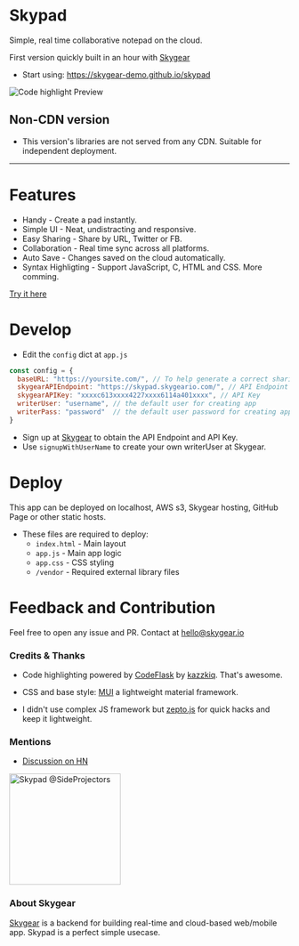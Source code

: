 # Skypad

Simple, real time collaborative notepad on the cloud. 

First version quickly built in an hour with [Skygear](https://skygear.io)

* Start using: https://skygear-demo.github.io/skypad

![Code highlight Preview](https://user-images.githubusercontent.com/1916493/28747571-e14a8030-74d4-11e7-8c48-6f2edc1abc0c.gif)

## Non-CDN version
* This version's libraries are not served from any CDN. Suitable for independent deployment.

---

# Features

* Handy - Create a pad instantly.
* Simple UI - Neat, undistracting and responsive.
* Easy Sharing -  Share by URL, Twitter or FB.
* Collaboration - Real time sync across all platforms.
* Auto Save - Changes saved on the cloud automatically.
* Syntax Highligting - Support JavaScript, C, HTML and CSS. More comming.

[Try it here](https://skygear-demo.github.io/skypad)

# Develop

* Edit the `config` dict at `app.js`

```javascript
const config = {
  baseURL: "https://yoursite.com/", // To help generate a correct sharing URL
  skygearAPIEndpoint: "https://skypad.skygeario.com/", // API Endpoint
  skygearAPIKey: "xxxxc613xxxx4227xxxx6114a401xxxx", // API Key
  writerUser: "username", // the default user for creating app
  writerPass: "password"  // the default user password for creating app
}
```

* Sign up at [Skygear](https://portal.skygear.io/signup) to obtain the API Endpoint and API Key.
* Use `signupWithUserName` to create your own writerUser at Skygear.  


# Deploy

This app can be deployed on localhost, AWS s3, Skygear hosting, GitHub Page or other static hosts.

* These files are required to deploy:
  * `index.html` - Main layout
  * `app.js` - Main app logic
  * `app.css` - CSS styling
  * `/vendor` - Required external library files

# Feedback and Contribution

Feel free to open any issue and PR. Contact at hello@skygear.io

### Credits & Thanks

* Code highlighting powered by [CodeFlask](https://github.com/kazzkiq/CodeFlask.js) by [kazzkiq](https://twitter.com/kazzkiq). That's awesome.

* CSS and base style: [MUI](https://www.muicss.com/) a lightweight material framework.

* I didn't use complex JS framework but [zepto.js](http://zeptojs.com/) for quick hacks and keep it lightweight.

### Mentions

* [Discussion on HN](https://news.ycombinator.com/item?id=14864089)

<a href="https://www.sideprojectors.com/project/project/6509/skypad" alt="Skypad @sideprojectors" target="_blank"><img src="https://www.sideprojectors.com/img/logo.png" alt="Skypad @SideProjectors" width="200px"></a>

### About Skygear

[Skygear](https://skygear.io) is a backend for building real-time and cloud-based web/mobile app. Skypad is a perfect simple usecase.
